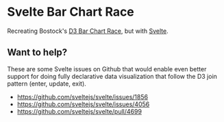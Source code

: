 # Svelte Bar Chart Race

Recreating Bostock's [D3 Bar Chart Race](https://observablehq.com/@d3/bar-chart-race), but with [Svelte](https://svelte.dev/).

## Want to help?
These are some Svelte issues on Github that would enable even better support for doing fully declarative data visualization that follow the D3 join pattern (enter, update, exit).
* https://github.com/sveltejs/svelte/issues/1856	
* https://github.com/sveltejs/svelte/issues/4056
* https://github.com/sveltejs/svelte/pull/4699
